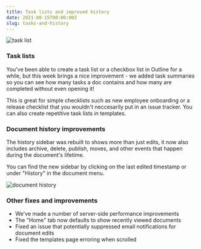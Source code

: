 ```yaml
---
title: Task lists and improved history
date: 2021-08-15T00:00:00Z
slug: tasks-and-history
---
```


![task list](/images/task-list.png)

### Task lists

You've been able to create a task list or a checkbox list in Outline for a while,
but this week brings a nice improvement - we added task summaries so you can see 
how many tasks a doc contains and how many are completed without even opening it!

This is great for simple checklists such as new employee onboarding or a release
checklist that you wouldn't neccesarily put in an issue tracker. You can also create
repetitive task lists in templates.


### Document history improvements

The history sidebar was rebuilt to shows more than just edits, it now also includes archive,
delete, publish, moves, and other events that happen during the document's lifetime.

You can find the new sidebar by clicking on the last edited timestamp or under "History" in the
document menu.

![document history](/images/document-history.png)


### Other fixes and improvements

- We've made a number of server-side performance improvements
- The "Home" tab now defaults to show recently viewed documents
- Fixed an issue that potentially suppressed email notifications for document edits
- Fixed the templates page erroring when scrolled

